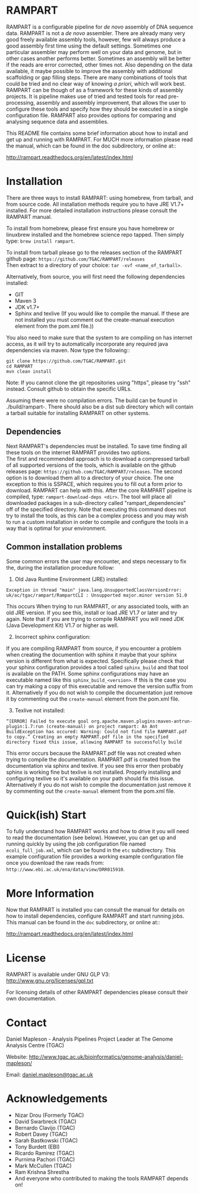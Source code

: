 RAMPART
=======

RAMPART is a configurable pipeline for *de novo* assembly of DNA sequence data. RAMPART is not a *de novo* assembler.
There are already many very good freely available assembly tools, however, few will always produce a good assembly first time
using the default settings. Sometimes one particular assembler may perform well on your data and genome, but in other
cases another performs better. Sometimes an assembly will be better if the reads are error corrected, other times not.
Also depending on the data available, it maybe possible to improve the assembly with additional scaffolding or gap
filling steps. There are many combinations of tools that could be tried and no clear way of knowing *a priori*, which will
work best. RAMPART can be though of as a framework for these kinds of assembly projects. It is pipeline makes use of
tried and tested tools for read pre-processing, assembly and assembly improvement, that allows the user to configure
these tools and specify how they should be executed in a single configuration file. RAMPART also provides options for
comparing and analysing sequence data and assemblies.

This README file contains some brief information about how to install and get up and running with RAMPART.  For MUCH more
information please read the manual, which can be found in the doc subdirectory, or online at::

http://rampart.readthedocs.org/en/latest/index.html


Installation
============

There are three ways to install RAMPART: using homebrew, from tarball, and from source code.  All installation methods
require you to have JRE V1.7+ installed.  For more detailed installation instructions please consult the RAMPART manual.

To install from homebrew, please first ensure you have homebrew or linuxbrew installed and the homebrew science repo tapped.
Then simply type: ``brew install rampart``.

To install from tarball please go to the releases section of the RAMPART github page: ``https://github.com/TGAC/RAMPART/releases``   
Then extract to a directory of your choice: ``tar -xvf <name_of_tarball>``.

Alternatively, from source, you will first need the following dependencies installed:

* GIT
* Maven 3
* JDK v1.7+
* Sphinx and texlive (If you would like to compile the manual.  If these are not installed you must comment out the create-manual execution element from the pom.xml file.))

You also need to make sure that the system to are compiling on has internet access, as it will try to automatically
incorporate any required java dependencies via maven. Now type the following::

    git clone https://github.com/TGAC/RAMPART.git
    cd RAMPART
    mvn clean install

Note: If you cannot clone the git repositories using "https", please try "ssh" instead. Consult github to obtain the
specific URLs.

Assuming there were no compilation errors. The build can be found in ./build/rampart-<version>. There should also be a
dist sub directory which will contain a tarball suitable for installing RAMPART on other systems.

Dependencies
------------

Next RAMPART's dependencies must be installed. To save time finding all these tools on the internet RAMPART provides two options.  
The first and recommended approach is to download a compressed tarball of all supported versions of the tools, which is available on the github releases page:
``https://github.com/TGAC/RAMPART/releases``.  The second option is to download them all to a directory of your
choice.  The one exception to this is SSPACE, which requires you to fill out a form prior to download.  RAMPART can help
with this.  After the core RAMPART pipeline is compiled, type: ``rampart-download-deps <dir>``.  The tool will place all
downloaded packages in a sub-directory called "rampart_dependencies" off of the specified directory.  Note that executing this
command does not try to install the tools, as this can be a complex process and you may wish to run a custom installation
in order to compile and configure the tools in a way that is optimal for your environment.


Common installation problems
----------------------------

Some common errors the user may encounter, and steps necessary to fix the, during the installation procedure follow:

1. Old Java Runtime Environment (JRE) installed:

``Exception in thread "main" java.lang.UnsupportedClassVersionError: uk/ac/tgac/rampart/RampartCLI : Unsupported major.minor version 51.0``

This occurs When trying to run RAMPART, or any associated tools, with an old JRE version.  If you see this, install or load
JRE V1.7 or later and try again.  Note that if you are trying to compile RAMPART you will need JDK (Java Development Kit)
V1.7 or higher as well.

2. Incorrect sphinx configuration:

If you are compiling RAMPART from source, if you encounter a problem when creating the documention with sphinx it maybe
that your sphinx version is different from what is expected.  Specifically please check that your sphinx configuration
provides a tool called ``sphinx_build`` and that tool is available on the PATH.  Some sphinx configurations may have
an executable named like this ``sphinx_build_<version>``.  If this is the case you can try making a copy of this executable
and remove the version suffix from it.  Alternatively if you do not wish to compile the documentation just remove it
by commenting out the ``create-manual`` element from the pom.xml file.

3. Texlive not installed:

``“[ERROR] Failed to execute goal org.apache.maven.plugins:maven-antrun-plugin:1.7:run (create-manual) on project rampart: An Ant BuildException has occured: Warning: Could not find file RAMPART.pdf to copy.” Creating an empty RAMPART.pdf file in the specified directory fixed this issue, allowing RAMPART to successfully build``

This error occurs because the RAMPART.pdf file was not created when trying to compile the documentation.  RAMPART.pdf is created from the documentation via sphinx and texlive.
If you see this error then probably sphinx is working fine but texlive is not installed.  Properly installing and configuring 
texlive so it's available on your path should fix this issue.  Alternatively if you
do not wish to compile the documentation just remove it by commenting out the ``create-manual`` element from the pom.xml file.


Quick(ish) Start
================

To fully understand how RAMPART works and how to drive it you will need to read the documentation (see below).  However,
you can get up and running quickly by using the job configuration file named ``ecoli_full_job.xml``, which can be found
in the ``etc`` subdirectory.  This example configuration file provides a working example configuration file once you 
download the raw reads from: ``http://www.ebi.ac.uk/ena/data/view/DRR015910``.


More Information
================

Now that RAMPART is installed you can consult the manual for details on how to install dependencies, configure
RAMPART and start running jobs.  This manual can be found in the ``doc`` subdirectory, or online at::

   http://rampart.readthedocs.org/en/latest/index.html


License
=======

RAMPART is available under GNU GLP V3: http://www.gnu.org/licenses/gpl.txt

For licensing details of other RAMPART dependencies please consult their own documentation.


Contact
=======

Daniel Mapleson - Analysis Pipelines Project Leader at The Genome Analysis Centre (TGAC)

Website: http://www.tgac.ac.uk/bioinformatics/genome-analysis/daniel-mapleson/

Email: daniel.mapleson@tgac.ac.uk



Acknowledgements
================

* Nizar Drou (Formerly TGAC)
* David Swarbreck (TGAC)
* Bernardo Clavijo (TGAC)
* Robert Davey (TGAC)
* Sarah Bastkowski (TGAC)
* Tony Burdett (EBI)
* Ricardo Ramirez (TGAC)
* Purnima Pachori (TGAC)
* Mark McCullen (TGAC)
* Ram Krishna Shrestha
* And everyone who contributed to making the tools RAMPART depends on!
